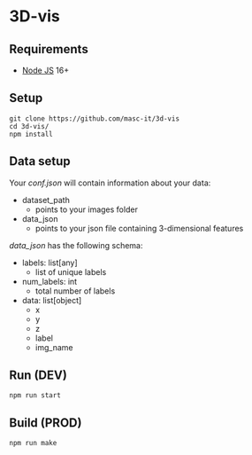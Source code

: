 # 3D-vis

## Requirements
- [Node JS](https://nodejs.org/it/download/) 16+

## Setup

    git clone https://github.com/masc-it/3d-vis
    cd 3d-vis/
    npm install

## Data setup

Your *conf.json* will contain information about your data:

- dataset_path
    - points to your images folder
- data_json
    - points to your json file containing 3-dimensional features

*data_json* has the following schema:

- labels: list[any]
    - list of unique labels
- num_labels: int
    - total number of labels
- data: list[object]
    - x
    - y
    - z
    - label
    - img_name

## Run (DEV)

    npm run start

## Build (PROD)

    npm run make

